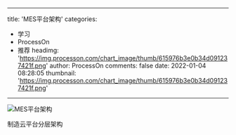 
---
title: 'MES平台架构'
categories: 
 - 学习
 - ProcessOn
 - 推荐
headimg: 'https://img.processon.com/chart_image/thumb/615976b3e0b34d091237421f.png'
author: ProcessOn
comments: false
date: 2022-01-04 08:28:05
thumbnail: 'https://img.processon.com/chart_image/thumb/615976b3e0b34d091237421f.png'
---

<div>   
<img class="thumb" alt="MES平台架构" src="https://img.processon.com/chart_image/thumb/615976b3e0b34d091237421f.png" referrerpolicy="no-referrer">
<p>制造云平台分层架构</p>  
</div>
            